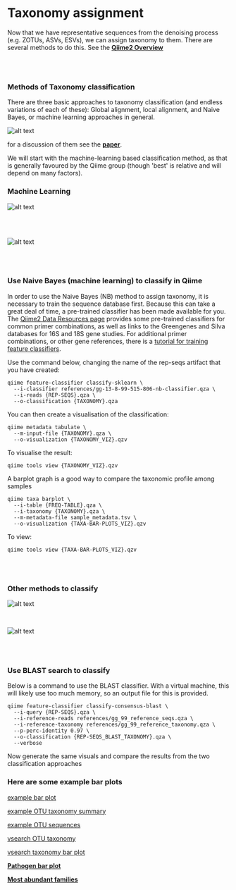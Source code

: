 # Taxonomy assignment

Now that we have representative sequences from the denoising process (e.g. ZOTUs, ASVs, ESVs), we can assign taxonomy to them. There are several methods to do this. See the [**Qiime2 Overview**](https://docs.qiime2.org/2020.2/tutorials/overview/#taxonomy-classification-and-taxonomic-analyses) 

<br><br>

### Methods of Taxonomy classification

There are three basic approaches to taxonomy classification (and endless variations of each of these): Global alignment, local alignment, and Naive Bayes, or machine learning approaches in general. 

![alt text](../images/methodComparison.png)

for a discussion of them see the [**paper**](https://microbiomejournal.biomedcentral.com/articles/10.1186/s40168-018-0470-z). 

We will start with the machine-learning based classification method, as that is generally favoured by the Qiime group (though 'best' is relative and will depend on many factors).

### Machine Learning

![alt text](../images/machineLearningDescr.png)

<br><br>

![alt text](../images/machineLearningExamples.png)

<br><br>

### Use Naive Bayes (machine learning) to classify in Qiime

In order to use the Naive Bayes (NB) method to assign taxonomy, it is necessary to train the sequence database first. Because this can take a great deal of time, a pre-trained classifier has been made available for you. The [Qiime2 Data Resources page](https://docs.qiime2.org/2020.2/data-resources/) provides some pre-trained classifiers for common primer combinations, as well as links to the Greengenes and Silva databases for 16S and 18S gene studies. For additional primer combinations, or other gene references, there is a [tutorial for training feature classifiers](https://docs.qiime2.org/2020.2/tutorials/feature-classifier/).

Use the command below, changing the name of the rep-seqs artifact that you have created:

```
qiime feature-classifier classify-sklearn \
  --i-classifier references/gg-13-8-99-515-806-nb-classifier.qza \
  --i-reads {REP-SEQS}.qza \
  --o-classification {TAXONOMY}.qza
```

You can then create a visualisation of the classification:

```
qiime metadata tabulate \
  --m-input-file {TAXONOMY}.qza \
  --o-visualization {TAXONOMY_VIZ}.qzv
```

To visualise the result:

```
qiime tools view {TAXONOMY_VIZ}.qzv
```

A barplot graph is a good way to compare the taxonomic profile among samples

```
qiime taxa barplot \
  --i-table {FREQ-TABLE}.qza \
  --i-taxonomy {TAXONOMY}.qza \
  --m-metadata-file sample_metadata.tsv \
  --o-visualization {TAXA-BAR-PLOTS_VIZ}.qzv
```

To view:

```
qiime tools view {TAXA-BAR-PLOTS_VIZ}.qzv
```

<br><br>

### Other methods to classify

![alt text](../images/globalVlocal_image.png)

<br>

![alt text](../images/globalVlocal_bullets.png)

<br><br>

### Use BLAST search to classify

Below is a command to use the BLAST classifier. With a virtual machine, this will likely use too much memory, so an output file for this is provided.

```
qiime feature-classifier classify-consensus-blast \
  --i-query {REP-SEQS}.qza \
  --i-reference-reads references/gg_99_reference_seqs.qza \
  --i-reference-taxonomy references/gg_99_reference_taxonomy.qza \
  --p-perc-identity 0.97 \
  --o-classification {REP-SEQS_BLAST_TAXONOMY}.qza \
  --verbose
```


Now generate the same visuals and compare the results from the two classification approaches

### Here are some example bar plots

[example bar plot](../example_viz/fish_NB_taxonomy_barplot.qzv)

[example OTU taxonomy summary](../example_viz/fish_NB_taxonomy_VIZ.qzv)

[example OTU sequences](../example_viz/zotus_tabulation.qzv)

[vsearch OTU taxonomy](../example_viz/fish_OTUs_vsearch_taxonomy_VIZ.qzv)

[vsearch taxonomy bar plot](../example_viz/fish_OTUs_vsearch_taxonomy_barplot.qzv)

[**Pathogen bar plot**](../example_viz/cmb_tl_kraken_freq_pathGenera_filt2topfam_bar-plots.qzv)

[**Most abundant families**](../example_viz/filt3fam_cmb_tl_kraken_bar-plots.qzv)







